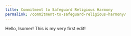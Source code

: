 ```yaml
---
title: Commitment to Safeguard Religious Harmony
permalink: /commitment-to-safeguard-religious-harmony/
---
```

Hello, Isomer! This is my very first edit!
